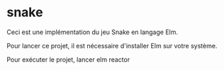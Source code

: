 # snake

Ceci est une implémentation du jeu Snake en langage Elm.

Pour lancer ce projet, il est nécessaire d'installer Elm sur votre système.

Pour exécuter le projet, lancer elm reactor 
